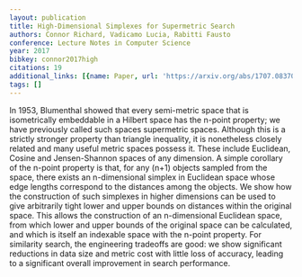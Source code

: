 ```yaml
---
layout: publication
title: High-Dimensional Simplexes for Supermetric Search
authors: Connor Richard, Vadicamo Lucia, Rabitti Fausto
conference: Lecture Notes in Computer Science
year: 2017
bibkey: connor2017high
citations: 19
additional_links: [{name: Paper, url: 'https://arxiv.org/abs/1707.08370'}]
tags: []
---
```

In 1953, Blumenthal showed that every semi-metric space that is isometrically
embeddable in a Hilbert space has the n-point property; we have previously
called such spaces supermetric spaces. Although this is a strictly stronger
property than triangle inequality, it is nonetheless closely related and many
useful metric spaces possess it. These include Euclidean, Cosine and
Jensen-Shannon spaces of any dimension. A simple corollary of the n-point
property is that, for any (n+1) objects sampled from the space, there exists an
n-dimensional simplex in Euclidean space whose edge lengths correspond to the
distances among the objects. We show how the construction of such simplexes in
higher dimensions can be used to give arbitrarily tight lower and upper bounds
on distances within the original space. This allows the construction of an
n-dimensional Euclidean space, from which lower and upper bounds of the
original space can be calculated, and which is itself an indexable space with
the n-point property. For similarity search, the engineering tradeoffs are
good: we show significant reductions in data size and metric cost with little
loss of accuracy, leading to a significant overall improvement in search
performance.